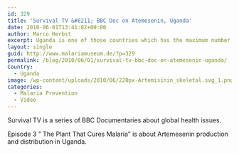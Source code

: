 ```yaml
---
id: 329
title: 'Survival TV &#8211; BBC Doc on Atemesenin, Uganda'
date: 2010-06-01T13:41:02+00:00
author: Marco Herbst
excerpt: Uganda is one of those countries which has the maximum number of people affected by malaria, more than 12million got affected in 2007 and forty seven thousand out of these passed away. This BBC documentary shows how Artemesenin is produced and distributed in Uganda.
layout: single
guid: http://www.malariamuseum.de/?p=329
permalink: /blog/2010/06/01/survival-tv-bbc-doc-on-atemesenin-uganda/
Country:
  - Uganda
image: /wp-content/uploads/2010/06/220px-Artemisinin_skeletal.svg_1.png
categories:
  - Malaria Prevention
  - Video
---
```

Survival TV is a series of BBC Documentaries about global health issues.

Episode 3 &#8221; The Plant That Cures Malaria&#8221; is about Artemesenin production and distribution in Uganda.